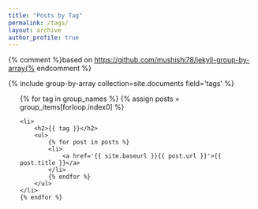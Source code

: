 ```yaml
---
title: "Posts by Tag"
permalink: /tags/
layout: archive
author_profile: true
---
```


{% comment %}based on https://github.com/mushishi78/jekyll-group-by-array{% endcomment %}

{% include group-by-array collection=site.documents field='tags' %}

<ul>
    {% for tag in group_names %}
    {% assign posts = group_items[forloop.index0] %}

    <li>
        <h2>{{ tag }}</h2>
        <ul>
            {% for post in posts %}
            <li>
                <a href='{{ site.baseurl }}{{ post.url }}'>{{ post.title }}</a>
            </li>
            {% endfor %}
        </ul>
    </li>
    {% endfor %}
</ul>
